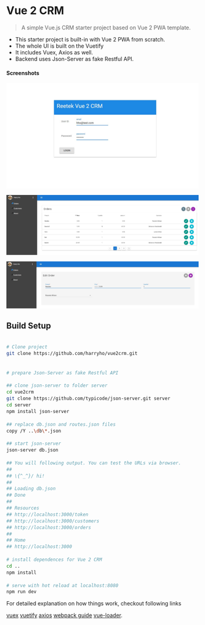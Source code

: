 # Vue 2 CRM

> A simple Vue.js CRM starter project based on Vue 2 PWA template. 

* This starter project is built-in with Vue 2 PWA from scratch.
* The whole UI is built on the Vuetify
* It includes Vuex, Axios as well.
* Backend uses Json-Server as fake Restful API.

#### Screenshots

![Screenshot1](screenshots/screenshot-1.JPG)

![Screenshot2](screenshots/screenshot-2.JPG)

![Screenshot3](screenshots/screenshot-3.JPG)


## Build Setup

``` bash

# Clone project
git clone https://github.com/harryho/vue2crm.git


# prepare Json-Server as fake Restful API

## clone json-server to folder server
cd vue2crm
git clone https://github.com/typicode/json-server.git server
cd server
npm install json-server

## replace db.json and routes.json files
copy /Y ..\db\*.json

## start json-server
json-server db.json

## You will following output. You can test the URLs via browser.
##
## \{^_^}/ hi!                        
##                                    
## Loading db.json                    
## Done                               
##                                    
## Resources                          
## http://localhost:3000/token        
## http://localhost:3000/customers    
## http://localhost:3000/orders       
##                                    
## Home                               
## http://localhost:3000              

# install dependences for Vue 2 CRM
cd ..
npm install

# serve with hot reload at localhost:8080
npm run dev

```

For detailed explanation on how things work, checkout following links

[vuex](https://vuex.vuejs.org/en/)
[vuetify](https://vuetifyjs.com/)
[axios](https://github.com/mzabriskie/axios/)
[webpack guide](http://vuejs-templates.github.io/webpack/) 
[vue-loader](http://vuejs.github.io/vue-loader).
